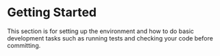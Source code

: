 # Getting Started

This section is for setting up the environment and how to do basic development tasks such as running tests and checking your code before committing.
